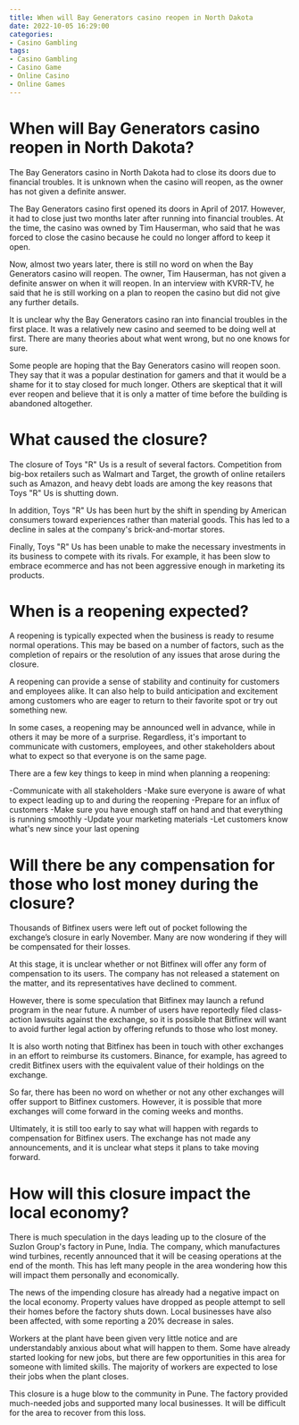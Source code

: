 ```yaml
---
title: When will Bay Generators casino reopen in North Dakota
date: 2022-10-05 16:29:00
categories:
- Casino Gambling
tags:
- Casino Gambling
- Casino Game
- Online Casino
- Online Games
---
```



#  When will Bay Generators casino reopen in North Dakota?

The Bay Generators casino in North Dakota had to close its doors due to financial troubles. It is unknown when the casino will reopen, as the owner has not given a definite answer.

The Bay Generators casino first opened its doors in April of 2017. However, it had to close just two months later after running into financial troubles. At the time, the casino was owned by Tim Hauserman, who said that he was forced to close the casino because he could no longer afford to keep it open.

Now, almost two years later, there is still no word on when the Bay Generators casino will reopen. The owner, Tim Hauserman, has not given a definite answer on when it will reopen. In an interview with KVRR-TV, he said that he is still working on a plan to reopen the casino but did not give any further details.

It is unclear why the Bay Generators casino ran into financial troubles in the first place. It was a relatively new casino and seemed to be doing well at first. There are many theories about what went wrong, but no one knows for sure.

Some people are hoping that the Bay Generators casino will reopen soon. They say that it was a popular destination for gamers and that it would be a shame for it to stay closed for much longer. Others are skeptical that it will ever reopen and believe that it is only a matter of time before the building is abandoned altogether.

#  What caused the closure?

The closure of Toys "R" Us is a result of several factors. Competition from big-box retailers such as Walmart and Target, the growth of online retailers such as Amazon, and heavy debt loads are among the key reasons that Toys "R" Us is shutting down.

In addition, Toys "R" Us has been hurt by the shift in spending by American consumers toward experiences rather than material goods. This has led to a decline in sales at the company's brick-and-mortar stores.

Finally, Toys "R" Us has been unable to make the necessary investments in its business to compete with its rivals. For example, it has been slow to embrace ecommerce and has not been aggressive enough in marketing its products.

#  When is a reopening expected?

A reopening is typically expected when the business is ready to resume normal operations. This may be based on a number of factors, such as the completion of repairs or the resolution of any issues that arose during the closure.

A reopening can provide a sense of stability and continuity for customers and employees alike. It can also help to build anticipation and excitement among customers who are eager to return to their favorite spot or try out something new.

In some cases, a reopening may be announced well in advance, while in others it may be more of a surprise. Regardless, it's important to communicate with customers, employees, and other stakeholders about what to expect so that everyone is on the same page.

There are a few key things to keep in mind when planning a reopening:

-Communicate with all stakeholders -Make sure everyone is aware of what to expect leading up to and during the reopening
-Prepare for an influx of customers -Make sure you have enough staff on hand and that everything is running smoothly
-Update your marketing materials -Let customers know what's new since your last opening

#  Will there be any compensation for those who lost money during the closure?

Thousands of Bitfinex users were left out of pocket following the exchange’s closure in early November. Many are now wondering if they will be compensated for their losses.

At this stage, it is unclear whether or not Bitfinex will offer any form of compensation to its users. The company has not released a statement on the matter, and its representatives have declined to comment.

However, there is some speculation that Bitfinex may launch a refund program in the near future. A number of users have reportedly filed class-action lawsuits against the exchange, so it is possible that Bitfinex will want to avoid further legal action by offering refunds to those who lost money.

It is also worth noting that Bitfinex has been in touch with other exchanges in an effort to reimburse its customers. Binance, for example, has agreed to credit Bitfinex users with the equivalent value of their holdings on the exchange.

So far, there has been no word on whether or not any other exchanges will offer support to Bitfinex customers. However, it is possible that more exchanges will come forward in the coming weeks and months.

Ultimately, it is still too early to say what will happen with regards to compensation for Bitfinex users. The exchange has not made any announcements, and it is unclear what steps it plans to take moving forward.

#  How will this closure impact the local economy?

There is much speculation in the days leading up to the closure of the Suzlon Group's factory in Pune, India. The company, which manufactures wind turbines, recently announced that it will be ceasing operations at the end of the month. This has left many people in the area wondering how this will impact them personally and economically.

The news of the impending closure has already had a negative impact on the local economy. Property values have dropped as people attempt to sell their homes before the factory shuts down. Local businesses have also been affected, with some reporting a 20% decrease in sales.

Workers at the plant have been given very little notice and are understandably anxious about what will happen to them. Some have already started looking for new jobs, but there are few opportunities in this area for someone with limited skills. The majority of workers are expected to lose their jobs when the plant closes.

This closure is a huge blow to the community in Pune. The factory provided much-needed jobs and supported many local businesses. It will be difficult for the area to recover from this loss.